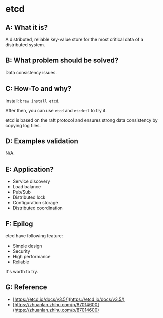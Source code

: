 # etcd


## A: What it is?

A distributed, reliable key-value store for the most critical data of a distributed system.


## B: What problem should be solved?

Data consistency issues.


## C: How-To and why?

Install: `brew install etcd`.

After then, you can use `etcd` and `etcdctl` to try it.

etcd is based on the raft protocol and ensures strong data consistency by copying log files.


## D: Examples validation

N/A.


## E: Application?

- Service discovery
- Load balance
- Pub/Sub
- Distributed lock
- Configuration storage
- Distributed coordination


## F: Epilog

etcd have following feature:

- Simple design
- Security
- High performance
- Reliable

It's worth to try.


## G: Reference

- [https://etcd.io/docs/v3.5/](https://etcd.io/docs/v3.5/)
- [https://zhuanlan.zhihu.com/p/87014600](https://zhuanlan.zhihu.com/p/87014600)
